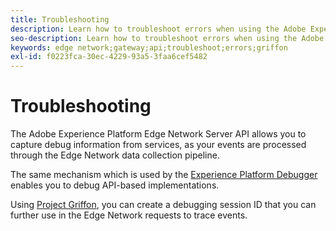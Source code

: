 ```yaml
---
title: Troubleshooting
description: Learn how to troubleshoot errors when using the Adobe Experience Platform Edge Network Server API
seo-description: Learn how to troubleshoot errors when using the Adobe Experience Platform Edge Network Server API
keywords: edge network;gateway;api;troubleshoot;errors;griffon
exl-id: f0223fca-30ec-4229-93a5-3faa6cef5482
---
```

# Troubleshooting

The Adobe Experience Platform Edge Network Server API allows you to capture debug information from services, as your events are processed through the Edge Network data collection pipeline.

The same mechanism which is used by the [Experience Platform Debugger](https://experienceleague.adobe.com/docs/debugger-learn/tutorials/experience-platform-debugger/introduction-to-the-experience-platform-debugger.html?lang=en) enables you to debug API-based implementations.

Using [Project Griffon](https://aep-sdks.gitbook.io/docs/beta/project-griffon), you can create a debugging session ID that you can further use in the Edge Network requests to trace events.
